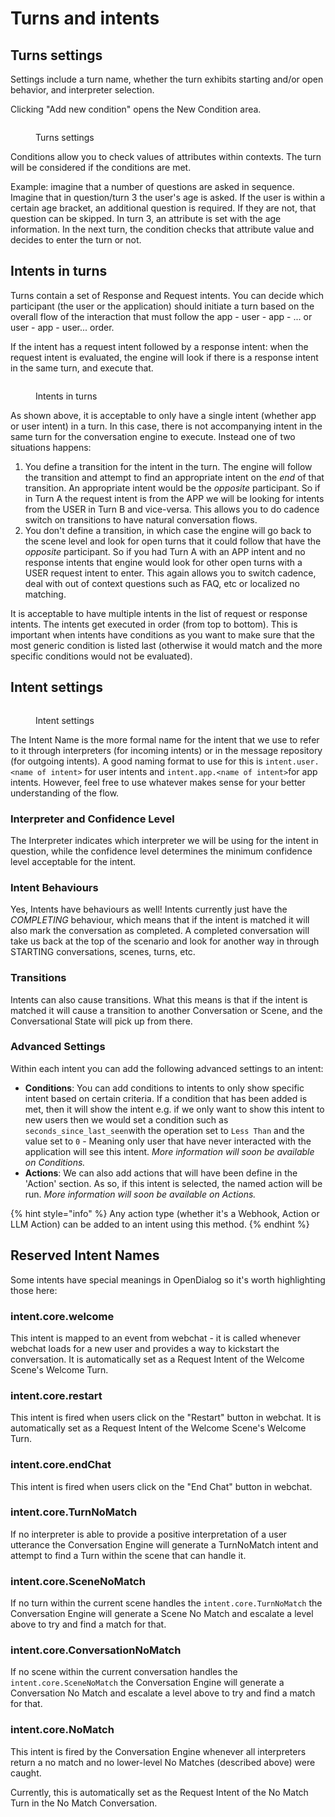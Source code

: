 # Turns and intents

## Turns settings

Settings include a turn name, whether the turn exhibits starting and/or open behavior, and interpreter selection.&#x20;

Clicking "Add new condition" opens the New Condition area.

<figure><img src="../.gitbook/assets/2023-05-18_15-25-33.png" alt=""><figcaption><p>Turns settings</p></figcaption></figure>

Conditions allow you to check values of attributes within contexts. The turn will be considered if the conditions are met.&#x20;

Example: imagine that a number of questions are asked in sequence. Imagine that in question/turn 3 the user's age is asked. If the user is within a certain age bracket, an additional question is required. If they are not, that question can be skipped. In turn 3, an attribute is set with the age information. In the next turn, the condition checks that attribute value and decides to enter the turn or not. &#x20;

## Intents in turns

Turns contain a set of Response and Request intents. You can decide which participant (the user or the application) should initiate a turn based on the overall flow of the interaction that must follow the app - user - app - ... or user - app - user... order.&#x20;

If the intent has a request intent followed by a response intent: when the request intent is evaluated, the engine will look if there is a response intent in the same turn, and execute that.&#x20;

<figure><img src="../.gitbook/assets/2023-05-18_15-29-56.png" alt=""><figcaption><p>Intents in turns</p></figcaption></figure>

As shown above, it is acceptable to only have a single intent (whether app or user intent) in a turn. In this case, there is not accompanying intent in the same turn for the conversation engine to execute. Instead one of two situations happens:&#x20;

1. You define a transition for the intent in the turn. The engine will follow the transition and attempt to find an appropriate intent on the _end_ of that transition. An appropriate intent would be the _opposite_ participant. So if in Turn A the request intent is from the APP we will be looking for intents from the USER in Turn B and vice-versa. This allows you to do cadence switch on transitions to have natural conversation flows.&#x20;
2. You don't define a transition, in which case the engine will go back to the scene level and look for open turns that it could follow that have the _opposite_ participant. So if you had Turn A with an APP intent and no response intents that engine would look for other open turns with a USER request intent to enter. This again allows you to switch cadence, deal with out of context questions such as FAQ, etc or localized no matching.&#x20;

It is acceptable to have multiple intents in the list of request or response intents. The intents get executed in order (from top to bottom). This is important when intents have conditions as you want to make sure that the most generic condition is listed last (otherwise it would match and the more specific conditions would not be evaluated).&#x20;

## Intent settings

<figure><img src="../.gitbook/assets/2023-05-18_15-38-33.png" alt=""><figcaption><p>Intent settings</p></figcaption></figure>

The Intent Name is the more formal name for the intent that we use to refer to it through interpreters (for incoming intents) or in the message repository (for outgoing intents). A good naming format to use for this is `intent.user.<name of intent>` for user intents and `intent.app.<name of intent>`for app intents. However, feel free to use whatever makes sense for your better understanding of the flow.&#x20;

### Interpreter and Confidence Level

The Interpreter indicates which interpreter we will be using for the intent in question, while the confidence level determines the minimum confidence level acceptable for the intent.&#x20;

### Intent Behaviours

Yes, Intents have behaviours as well! Intents currently just have the _COMPLETING_ behaviour, which means that if the intent is matched it will also mark the conversation as completed. A completed conversation will take us back at the top of the scenario and look for another way in through STARTING conversations, scenes, turns, etc.&#x20;

### Transitions

Intents can also cause transitions. What this means is that if the intent is matched it will cause a transition to another Conversation or Scene, and the Conversational State will pick up from there.

### **Advanced Settings**

Within each intent you can add the following advanced settings to an intent:

* **Conditions**: You can add conditions to intents to only show specific intent based on certain criteria. If a condition that has been added is met, then it will show the intent e.g. if we only want to show this intent to new users then we would set a condition such as `seconds_since_last_seen`with the operation set to `Less Than` and the value set to `0` - Meaning only user that have never interacted with the application will see this intent. _More information will soon be available on Conditions._
* **Actions**: We can also add actions that will have been define in the 'Action' section. As so, if this intent is selected, the named action will be run. _More information will soon be available on Actions._

{% hint style="info" %}
Any action type (whether it's a Webhook, Action or LLM Action) can be added to an intent using this method.&#x20;
{% endhint %}

## Reserved Intent Names&#x20;

Some intents have special meanings in OpenDialog so it's worth highlighting those here:

### intent.core.welcome

This intent is mapped to an event from webchat - it is called whenever webchat loads for a new user and provides a way to kickstart the conversation. It is automatically set as a Request Intent of the Welcome Scene's Welcome Turn.&#x20;

### intent.core.restart

This intent is fired when users click on the "Restart" button in webchat. It is automatically set as a Request Intent of the Welcome Scene's Welcome Turn.&#x20;

### intent.core.endChat

This intent is fired when users click on the "End Chat" button in webchat.&#x20;

### intent.core.TurnNoMatch

If no interpreter is able to provide a positive interpretation of a user utterance the Conversation Engine will generate a TurnNoMatch intent and attempt to find a Turn within the scene that can handle it.&#x20;

### intent.core.SceneNoMatch

If no turn within the current scene handles the `intent.core.TurnNoMatch` the Conversation Engine will generate a Scene No Match and escalate a level above to try and find a match for that.&#x20;

### intent.core.ConversationNoMatch

If no scene within the current conversation handles the `intent.core.SceneNoMatch` the Conversation Engine will generate a Conversation No Match and escalate a level above to try and find a match for that.&#x20;

### intent.core.NoMatch

This intent is fired by the Conversation Engine whenever all interpreters return a no match and no lower-level No Matches (described above) were caught.&#x20;

Currently, this is automatically set as the Request Intent of the No Match Turn in the No Match Conversation.&#x20;
